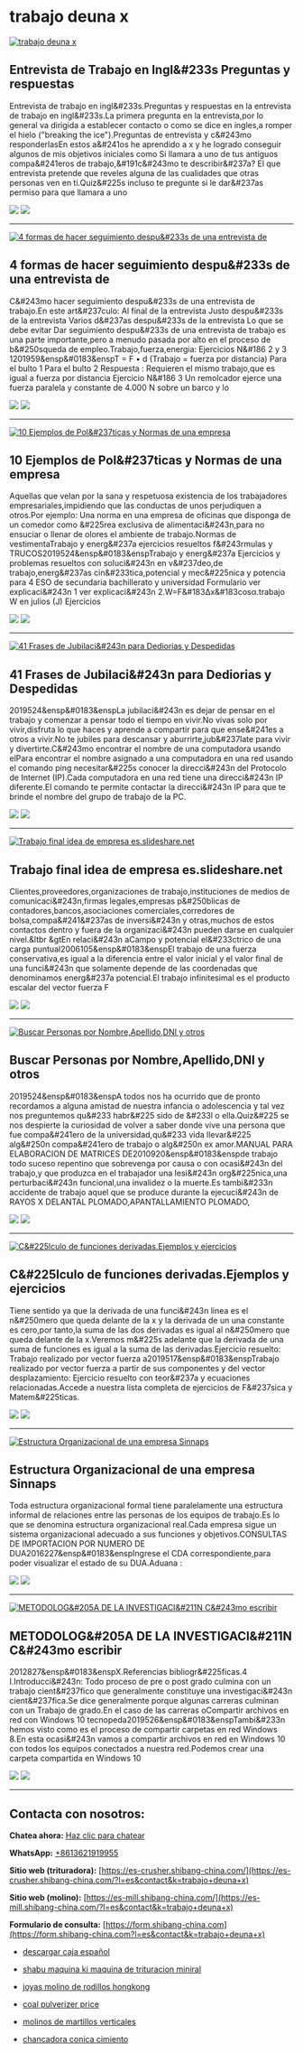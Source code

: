 # trabajo deuna x

<a href="https://swt.shibang-china.com/?l=es&img&k=trabajo+deuna+x" target="_blank">![trabajo deuna x](http://static.shibang-china.com/all-800x300/1521.jpg)</a>

## Entrevista de Trabajo en Ingl&#233s Preguntas y respuestas
Entrevista de trabajo en ingl&#233s.Preguntas y respuestas en la entrevista de trabajo en ingl&#233s.La primera pregunta en la entrevista,por lo general va dirigida a establecer contacto o como se dice en ingles,a romper el hielo ("breaking the ice").Preguntas de entrevista y c&#243mo responderlasEn estos a&#241os he aprendido a x y he logrado conseguir algunos de mis objetivos iniciales como Si llamara a uno de tus antiguos compa&#241eros de trabajo,&#191c&#243mo te describir&#237a? El que entrevista pretende que reveles alguna de las cualidades que otras personas ven en ti.Quiz&#225s incluso te pregunte si le dar&#237as permiso para que llamara a uno


<a href="https://whatsapp.shibangsoft.com/WhatsApp.php" target="_blank" title="WhatsApp">![](http://static.shibang-china.com/icon/whatsapp.png)</a> <a href="https://swt.shibang-china.com/?l=es&icon&k=trabajo+deuna+x" target="_blank">![](http://static.shibang-china.com/icon/chat-es.png)</a>

---

<a href="https://swt.shibang-china.com/?l=es&img&k=trabajo+deuna+x" target="_blank">![4 formas de hacer seguimiento despu&#233s de una entrevista de](http://static.shibang-china.com/all-800x300/264.jpg)</a>

## 4 formas de hacer seguimiento despu&#233s de una entrevista de
C&#243mo hacer seguimiento despu&#233s de una entrevista de trabajo.En este art&#237culo: Al final de la entrevista Justo despu&#233s de la entrevista Varios d&#237as despu&#233s de la entrevista Lo que se debe evitar Dar seguimiento despu&#233s de una entrevista de trabajo es una parte importante,pero a menudo pasada por alto en el proceso de b&#250squeda de empleo.Trabajo,fuerza,energia: Ejercicios N&#186 2 y 3 1201959&ensp&#0183&enspT = F • d (Trabajo = fuerza por distancia) Para el bulto 1 Para el bulto 2 Respuesta : Requieren el mismo trabajo,que es igual a fuerza por distancia Ejercicio N&#186 3 Un remolcador ejerce una fuerza paralela y constante de 4.000 N sobre un barco y lo


<a href="https://whatsapp.shibangsoft.com/WhatsApp.php" target="_blank" title="WhatsApp">![](http://static.shibang-china.com/icon/whatsapp.png)</a> <a href="https://swt.shibang-china.com/?l=es&icon&k=trabajo+deuna+x" target="_blank">![](http://static.shibang-china.com/icon/chat-es.png)</a>

---

<a href="https://swt.shibang-china.com/?l=es&img&k=trabajo+deuna+x" target="_blank">![10 Ejemplos de Pol&#237ticas y Normas de una empresa](http://static.shibang-china.com/all-800x300/1442.jpg)</a>

## 10 Ejemplos de Pol&#237ticas y Normas de una empresa
Aquellas que velan por la sana y respetuosa existencia de los trabajadores empresariales,impidiendo que las conductas de unos perjudiquen a otros.Por ejemplo: Una norma en una empresa de oficinas que disponga de un comedor como &#225rea exclusiva de alimentaci&#243n,para no ensuciar o llenar de olores el ambiente de trabajo.Normas de vestimentaTrabajo y energ&#237a ejercicios resueltos f&#243rmulas y TRUCOS2019524&ensp&#0183&enspTrabajo y energ&#237a Ejercicios y problemas resueltos con soluci&#243n en v&#237deo,de trabajo,energ&#237as cin&#233tica,potencial y mec&#225nica y potencia para 4 ESO de secundaria bachillerato y universidad Formulario ver explicaci&#243n 1 ver explicaci&#243n 2.W=F&#183∆x&#183cosα.trabajo W en julios (J) Ejercicios


<a href="https://whatsapp.shibangsoft.com/WhatsApp.php" target="_blank" title="WhatsApp">![](http://static.shibang-china.com/icon/whatsapp.png)</a> <a href="https://swt.shibang-china.com/?l=es&icon&k=trabajo+deuna+x" target="_blank">![](http://static.shibang-china.com/icon/chat-es.png)</a>

---

<a href="https://swt.shibang-china.com/?l=es&img&k=trabajo+deuna+x" target="_blank">![41 Frases de Jubilaci&#243n para Dediorias y Despedidas](http://static.shibang-china.com/all-800x300/2.jpg)</a>

## 41 Frases de Jubilaci&#243n para Dediorias y Despedidas
2019524&ensp&#0183&enspLa jubilaci&#243n es dejar de pensar en el trabajo y comenzar a pensar todo el tiempo en vivir.No vivas solo por vivir,disfruta lo que haces y aprende a compartir para que ense&#241es a otros a vivir.No te jubiles para descansar y aburrirte,jub&#237late para vivir y divertirte.C&#243mo encontrar el nombre de una computadora usando elPara encontrar el nombre asignado a una computadora en una red usando el comando ping necesitar&#225s conocer la direcci&#243n del Protocolo de Internet (IP).Cada computadora en una red tiene una direcci&#243n IP diferente.El comando te permite contactar la direcci&#243n IP para que te brinde el nombre del grupo de trabajo de la PC.


<a href="https://whatsapp.shibangsoft.com/WhatsApp.php" target="_blank" title="WhatsApp">![](http://static.shibang-china.com/icon/whatsapp.png)</a> <a href="https://swt.shibang-china.com/?l=es&icon&k=trabajo+deuna+x" target="_blank">![](http://static.shibang-china.com/icon/chat-es.png)</a>

---

<a href="https://swt.shibang-china.com/?l=es&img&k=trabajo+deuna+x" target="_blank">![Trabajo final idea de empresa es.slideshare.net](http://static.shibang-china.com/all-800x300/1306.jpg)</a>

## Trabajo final idea de empresa es.slideshare.net
Clientes,proveedores,organizaciones de trabajo,instituciones de medios de comunicaci&#243n,firmas legales,empresas p&#250blicas de contadores,bancos,asociaciones comerciales,corredores de bolsa,compa&#241&#237as de inversi&#243n y otras,muchos de estos contactos dentro y fuera de la organizaci&#243n pueden darse en cualquier nivel.&ltbr &gtEn relaci&#243n aCampo y potencial el&#233ctrico de una carga puntual2006105&ensp&#0183&enspEl trabajo de una fuerza conservativa,es igual a la diferencia entre el valor inicial y el valor final de una funci&#243n que solamente depende de las coordenadas que denominamos energ&#237a potencial.El trabajo infinitesimal es el producto escalar del vector fuerza F


<a href="https://whatsapp.shibangsoft.com/WhatsApp.php" target="_blank" title="WhatsApp">![](http://static.shibang-china.com/icon/whatsapp.png)</a> <a href="https://swt.shibang-china.com/?l=es&icon&k=trabajo+deuna+x" target="_blank">![](http://static.shibang-china.com/icon/chat-es.png)</a>

---

<a href="https://swt.shibang-china.com/?l=es&img&k=trabajo+deuna+x" target="_blank">![Buscar Personas por Nombre,Apellido,DNI y otros](http://static.shibang-china.com/all-800x300/673.jpg)</a>

## Buscar Personas por Nombre,Apellido,DNI y otros
2019524&ensp&#0183&enspA todos nos ha ocurrido que de pronto recordamos a alguna amistad de nuestra infancia o adolescencia y tal vez nos preguntemos qu&#233 habr&#225 sido de &#233l o ella.Quiz&#225 se nos despierte la curiosidad de volver a saber donde vive una persona que fue compa&#241ero de la universidad,qu&#233 vida llevar&#225 alg&#250n compa&#241ero de trabajo o alg&#250n ex amor.MANUAL PARA ELABORACION DE MATRICES DE2010920&ensp&#0183&enspde trabajo todo suceso repentino que sobrevenga por causa o con ocasi&#243n del trabajo,y que produzca en el trabajador una lesi&#243n org&#225nica,una perturbaci&#243n funcional,una invalidez o la muerte.Es tambi&#233n accidente de trabajo aquel que se produce durante la ejecuci&#243n de RAYOS X DELANTAL PLOMADO,APANTALLAMIENTO PLOMADO,


<a href="https://whatsapp.shibangsoft.com/WhatsApp.php" target="_blank" title="WhatsApp">![](http://static.shibang-china.com/icon/whatsapp.png)</a> <a href="https://swt.shibang-china.com/?l=es&icon&k=trabajo+deuna+x" target="_blank">![](http://static.shibang-china.com/icon/chat-es.png)</a>

---

<a href="https://swt.shibang-china.com/?l=es&img&k=trabajo+deuna+x" target="_blank">![C&#225lculo de funciones derivadas.Ejemplos y ejercicios](http://static.shibang-china.com/all-800x300/1277.jpg)</a>

## C&#225lculo de funciones derivadas.Ejemplos y ejercicios
Tiene sentido ya que la derivada de una funci&#243n linea es el n&#250mero que queda delante de la x y la derivada de un una constante es cero,por tanto,la suma de las dos derivadas es igual al n&#250mero que queda delante de la x.Veremos m&#225s adelante que la derivada de una suma de funciones es igual a la suma de las derivadas.Ejercicio resuelto: Trabajo realizado por vector fuerza a2019517&ensp&#0183&enspTrabajo realizado por vector fuerza a partir de sus componentes y del vector desplazamiento: Ejercicio resuelto con teor&#237a y ecuaciones relacionadas.Accede a nuestra lista completa de ejercicios de F&#237sica y Matem&#225ticas.


<a href="https://whatsapp.shibangsoft.com/WhatsApp.php" target="_blank" title="WhatsApp">![](http://static.shibang-china.com/icon/whatsapp.png)</a> <a href="https://swt.shibang-china.com/?l=es&icon&k=trabajo+deuna+x" target="_blank">![](http://static.shibang-china.com/icon/chat-es.png)</a>

---

<a href="https://swt.shibang-china.com/?l=es&img&k=trabajo+deuna+x" target="_blank">![Estructura Organizacional de una empresa Sinnaps](http://static.shibang-china.com/all-800x300/91.jpg)</a>

## Estructura Organizacional de una empresa Sinnaps
Toda estructura organizacional formal tiene paralelamente una estructura informal de relaciones entre las personas de los equipos de trabajo.Es lo que se denomina estructura organizacional real.Cada empresa sigue un sistema organizacional adecuado a sus funciones y objetivos.CONSULTAS DE IMPORTACION POR NUMERO DE DUA2016227&ensp&#0183&enspIngrese el CDA correspondiente,para poder visualizar el estado de su DUA.Aduana :


<a href="https://whatsapp.shibangsoft.com/WhatsApp.php" target="_blank" title="WhatsApp">![](http://static.shibang-china.com/icon/whatsapp.png)</a> <a href="https://swt.shibang-china.com/?l=es&icon&k=trabajo+deuna+x" target="_blank">![](http://static.shibang-china.com/icon/chat-es.png)</a>

---

<a href="https://swt.shibang-china.com/?l=es&img&k=trabajo+deuna+x" target="_blank">![METODOLOG&#205A DE LA INVESTIGACI&#211N C&#243mo escribir](http://static.shibang-china.com/all-800x300/407.jpg)</a>

## METODOLOG&#205A DE LA INVESTIGACI&#211N C&#243mo escribir
2012827&ensp&#0183&enspX.Referencias bibliogr&#225ficas.4 I.Introducci&#243n: Todo proceso de pre o post grado culmina con un trabajo cient&#237fico que generalmente constituye una investigaci&#243n cient&#237fica.Se dice generalmente porque algunas carreras culminan con un Trabajo de grado.En el caso de las carreras oCompartir archivos en red con Windows 10 tecnopeda2019526&ensp&#0183&enspTambi&#233n hemos visto como es el proceso de compartir carpetas en red Windows 8.En esta ocasi&#243n vamos a compartir archivos en red en Windows 10 con todos los equipos conectados a nuestra red.Podemos crear una carpeta compartida en Windows 10


<a href="https://whatsapp.shibangsoft.com/WhatsApp.php" target="_blank" title="WhatsApp">![](http://static.shibang-china.com/icon/whatsapp.png)</a> <a href="https://swt.shibang-china.com/?l=es&icon&k=trabajo+deuna+x" target="_blank">![](http://static.shibang-china.com/icon/chat-es.png)</a>

---
## Contacta con nosotros:

**Chatea ahora:** [Haz clic para chatear](https://swt.shibang-china.com?l=es&contact&k=trabajo+deuna+x)

**WhatsApp:**  [+8613621919955](https://whatsapp.shibangsoft.com/WhatsApp.php)

**Sitio web (trituradora):** [https://es-crusher.shibang-china.com/](https://es-crusher.shibang-china.com/?l=es&contact&k=trabajo+deuna+x)

**Sitio web (molino):** [https://es-mill.shibang-china.com/](https://es-mill.shibang-china.com/?l=es&contact&k=trabajo+deuna+x)

**Formulario de consulta:** [https://form.shibang-china.com](https://form.shibang-china.com?l=es&contact&k=trabajo+deuna+x)

* [descargar caja español](../78/descargar%20caja%20espa%C3%B1ol.md)

* [shabu maquina ki maquina de trituracion miniral](../70/shabu%20maquina%20ki%20maquina%20de%20trituracion%20miniral.md)

* [joyas molino de rodillos hongkong](../79/joyas%20molino%20de%20rodillos%20hongkong.md)

* [coal pulverizer price](../80/coal%20pulverizer%20price.md)

* [molinos de martillos verticales](../73/molinos%20de%20martillos%20verticales.md)

* [chancadora conica cimiento](../66/chancadora%20conica%20cimiento.md)